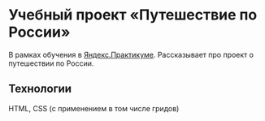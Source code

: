 # Учебный проект «Путешествие по России»
В рамках обучения в [Яндекс.Практикуме](https://praktikum.yandex.ru). 
Рассказывает про проект о путешествии по России.

## Технологии
HTML, CSS (с применением в том числе гридов)

<!-- ## Планы по доработке -->
